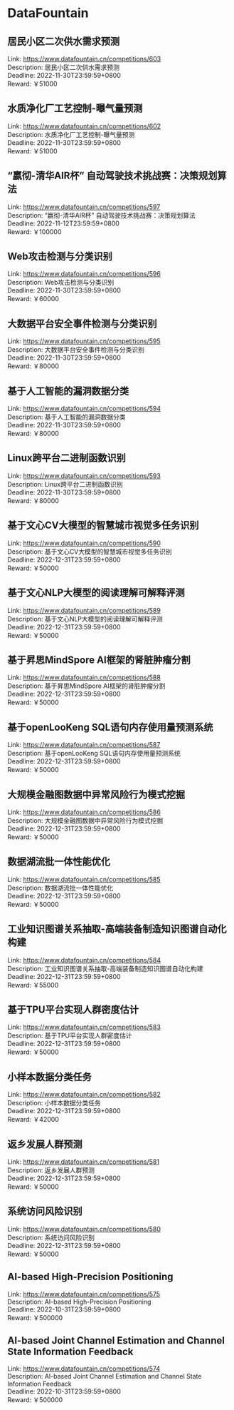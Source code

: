 # DataFountain



## 居民小区二次供水需求预测

Link: https://www.datafountain.cn/competitions/603  
Description: 居民小区二次供水需求预测  
Deadline: 2022-11-30T23:59:59+0800  
Reward: ￥51000  


## 水质净化厂工艺控制-曝气量预测

Link: https://www.datafountain.cn/competitions/602  
Description: 水质净化厂工艺控制-曝气量预测  
Deadline: 2022-11-30T23:59:59+0800  
Reward: ￥51000  


## “嬴彻-清华AIR杯” 自动驾驶技术挑战赛：决策规划算法

Link: https://www.datafountain.cn/competitions/597  
Description: “嬴彻-清华AIR杯” 自动驾驶技术挑战赛：决策规划算法  
Deadline: 2022-11-12T23:59:59+0800  
Reward: ￥100000  


## Web攻击检测与分类识别

Link: https://www.datafountain.cn/competitions/596  
Description: Web攻击检测与分类识别  
Deadline: 2022-11-30T23:59:59+0800  
Reward: ￥60000  


## 大数据平台安全事件检测与分类识别

Link: https://www.datafountain.cn/competitions/595  
Description: 大数据平台安全事件检测与分类识别  
Deadline: 2022-11-30T23:59:59+0800  
Reward: ￥80000  


## 基于人工智能的漏洞数据分类

Link: https://www.datafountain.cn/competitions/594  
Description: 基于人工智能的漏洞数据分类  
Deadline: 2022-11-30T23:59:59+0800  
Reward: ￥80000  


## Linux跨平台二进制函数识别

Link: https://www.datafountain.cn/competitions/593  
Description: Linux跨平台二进制函数识别  
Deadline: 2022-11-30T23:59:59+0800  
Reward: ￥80000  


## 基于文心CV大模型的智慧城市视觉多任务识别

Link: https://www.datafountain.cn/competitions/590  
Description: 基于文心CV大模型的智慧城市视觉多任务识别  
Deadline: 2022-12-31T23:59:59+0800  
Reward: ￥50000  


## 基于文心NLP大模型的阅读理解可解释评测

Link: https://www.datafountain.cn/competitions/589  
Description: 基于文心NLP大模型的阅读理解可解释评测  
Deadline: 2022-12-31T23:59:59+0800  
Reward: ￥50000  


## 基于昇思MindSpore AI框架的肾脏肿瘤分割

Link: https://www.datafountain.cn/competitions/588  
Description: 基于昇思MindSpore AI框架的肾脏肿瘤分割  
Deadline: 2022-12-31T23:59:59+0800  
Reward: ￥50000  


## 基于openLooKeng SQL语句内存使用量预测系统

Link: https://www.datafountain.cn/competitions/587  
Description: 基于openLooKeng SQL语句内存使用量预测系统  
Deadline: 2022-12-31T23:59:59+0800  
Reward: ￥50000  


## 大规模金融图数据中异常风险行为模式挖掘

Link: https://www.datafountain.cn/competitions/586  
Description: 大规模金融图数据中异常风险行为模式挖掘  
Deadline: 2022-12-31T23:59:59+0800  
Reward: ￥50000  


## 数据湖流批一体性能优化

Link: https://www.datafountain.cn/competitions/585  
Description: 数据湖流批一体性能优化  
Deadline: 2022-12-31T23:59:59+0800  
Reward: ￥50000  


## 工业知识图谱关系抽取-高端装备制造知识图谱自动化构建

Link: https://www.datafountain.cn/competitions/584  
Description: 工业知识图谱关系抽取-高端装备制造知识图谱自动化构建  
Deadline: 2022-12-31T23:59:59+0800  
Reward: ￥55000  


## 基于TPU平台实现人群密度估计

Link: https://www.datafountain.cn/competitions/583  
Description: 基于TPU平台实现人群密度估计  
Deadline: 2022-12-31T23:59:59+0800  
Reward: ￥50000  


## 小样本数据分类任务

Link: https://www.datafountain.cn/competitions/582  
Description: 小样本数据分类任务  
Deadline: 2022-12-31T23:59:59+0800  
Reward: ￥42000  


## 返乡发展人群预测

Link: https://www.datafountain.cn/competitions/581  
Description: 返乡发展人群预测  
Deadline: 2022-12-31T23:59:59+0800  
Reward: ￥50000  


## 系统访问风险识别

Link: https://www.datafountain.cn/competitions/580  
Description: 系统访问风险识别  
Deadline: 2022-12-31T23:59:59+0800  
Reward: ￥50000  


## AI-based High-Precision Positioning

Link: https://www.datafountain.cn/competitions/575  
Description: AI-based High-Precision Positioning  
Deadline: 2022-10-31T23:59:59+0800  
Reward: ￥500000  


## AI-based Joint Channel Estimation and Channel State Information Feedback

Link: https://www.datafountain.cn/competitions/574  
Description: AI-based Joint Channel Estimation and Channel State Information Feedback  
Deadline: 2022-10-31T23:59:59+0800  
Reward: ￥500000  

